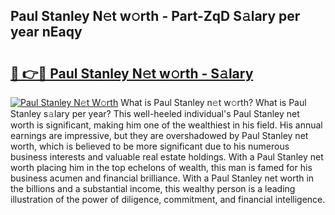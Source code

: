 ## Paul Stanley N𝚎t w𝚘rth - Part-ZqD S𝚊lary per year nEaqy

# <h2><a href="http://gc3hs6.nevu.top/?p=Paul+Stanley">🔗 👉🔴 Paul Stanley N𝚎t w𝚘rth - S𝚊lary</a></h2>

[![Paul Stanley N𝚎t W𝚘rth](https://i.imgur.com/Oavwk0R.jpeg)](http://gc3hs6.nevu.top/?p=Paul+Stanley)
What is Paul Stanley n𝚎t w𝚘rth? What is Paul Stanley s𝚊lary per year?
This well-heeled individual's Paul Stanley net worth is significant, making him one of the wealthiest in his field. His annual earnings are impressive, but they are overshadowed by Paul Stanley net worth, which is believed to be more significant due to his numerous business interests and valuable real estate holdings. With a Paul Stanley net worth placing him in the top echelons of wealth, this man is famed for his business acumen and financial brilliance. With a Paul Stanley net worth in the billions and a substantial income, this wealthy person is a leading illustration of the power of diligence, commitment, and financial intelligence.
